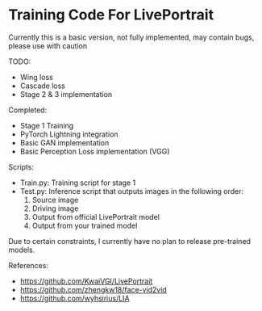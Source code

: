 # Training Code For LivePortrait

Currently this is a basic version, not fully implemented, may contain bugs, please use with caution

TODO:
- Wing loss
- Cascade loss
- Stage 2 & 3 implementation

Completed:
- Stage 1 Training
- PyTorch Lightning integration
- Basic GAN implementation 
- Basic Perception Loss implementation (VGG)


Scripts:
- Train.py: Training script for stage 1
- Test.py: Inference script that outputs images in the following order:
  1. Source image
  2. Driving image
  3. Output from official LivePortrait model
  4. Output from your trained model


Due to certain constraints, I currently have no plan to release pre-trained models.


References:
- https://github.com/KwaiVGI/LivePortrait
- https://github.com/zhengkw18/face-vid2vid
- https://github.com/wyhsirius/LIA